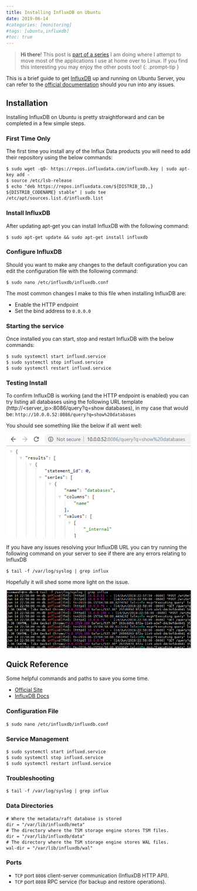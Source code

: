 ```yaml
---
title: Installing InfluxDB on Ubuntu
date: 2019-06-14
#categories: [monitoring]
#tags: [ubuntu,influxdb]
#toc: true
---
```


> **Hi there**! This post is [part of a series](https://www.richardn.ca/series/#home-server-revamp-2019) I am doing where I attempt to move most of the applications I use at home over to Linux. If you find this interesting you may enjoy the other posts too!
{: .prompt-tip }

This is a brief guide to get [InfluxDB](https://www.influxdata.com/products/influxdb-overview/) up and running on Ubuntu Server, you can refer to the [official documentation](https://docs.influxdata.com/influxdb/v1.7/introduction/installation/) should you run into any issues.

## Installation
Installing InfluxDB on Ubuntu is pretty straightforward and can be completed in a few simple steps.

### First Time Only
The first time you install any of the Influx Data products you will need to add their repository using the below commands:

```shell
$ sudo wget -qO- https://repos.influxdata.com/influxdb.key | sudo apt-key add -
$ source /etc/lsb-release
$ echo "deb https://repos.influxdata.com/${DISTRIB_ID,,} ${DISTRIB_CODENAME} stable" | sudo tee /etc/apt/sources.list.d/influxdb.list
```

### Install InfluxDB
After updating apt-get you can install InfluxDB with the following command:

```shell
$ sudo apt-get update && sudo apt-get install influxdb
```

### Configure InfluxDB
Should you want to make any changes to the default configuration you can edit the configuration file with the following command:

```shell
$ sudo nano /etc/influxdb/influxdb.conf
```

The most common changes I make to this file when installing InfluxDB are:

- Enable the HTTP endpoint
- Set the bind address to `0.0.0.0`

### Starting the service
Once installed you can start, stop and restart InfluxDB with the below commands:

```shell
$ sudo systemctl start influxd.service
$ sudo systemctl stop influxd.service
$ sudo systemctl restart influxd.service
```

### Testing Install
To confirm InfluxDB is working (and the HTTP endpoint is enabled) you can try listing all databases using the following URL template (http://<server_ip>:8086/query?q=show databases), in my case that would be: `http://10.0.0.52:8086/query?q=show%20databases`

You should see something like the below if all went well:

<img src="./001.png" alt="" />

If you have any issues resolving your InfluxDB URL you can try running the following command on your server to see if there are any errors relating to InfluxDB

```shell
$ tail -f /var/log/syslog | grep influx
```

Hopefully it will shed some more light on the issue.

<img src="./002.png" alt="" />

## Quick Reference
Some helpful commands and paths to save you some time.

- [Official Site](https://www.influxdata.com/products/influxdb-overview/)
- [InfluxDB Docs](https://docs.influxdata.com/influxdb/v1.7/introduction/installation/)

### Configuration File
```shell
$ sudo nano /etc/influxdb/influxdb.conf
```

### Service Management
```shell
$ sudo systemctl start influxd.service
$ sudo systemctl stop influxd.service
$ sudo systemctl restart influxd.service
```

### Troubleshooting
```shell
$ tail -f /var/log/syslog | grep influx
```

### Data Directories
```shell
# Where the metadata/raft database is stored
dir = "/var/lib/influxdb/meta"
# The directory where the TSM storage engine stores TSM files.
dir = "/var/lib/influxdb/data"
# The directory where the TSM storage engine stores WAL files.
wal-dir = "/var/lib/influxdb/wal"
```

### Ports
- `TCP` port `8086` client-server communication (InfluxDB HTTP API).
- `TCP` port `8088` RPC service (for backup and restore operations).


